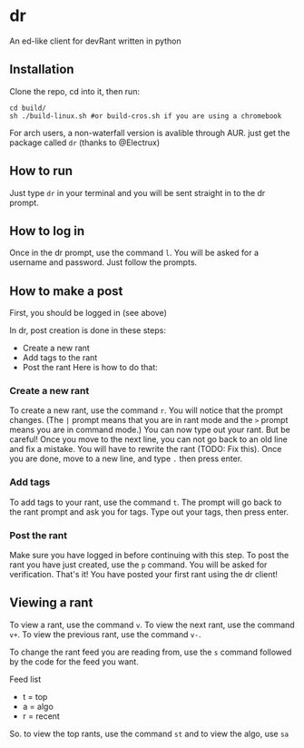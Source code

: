 # dr
An ed-like client for devRant written in python

## Installation
Clone the repo, cd into it, then run:
```
cd build/
sh ./build-linux.sh #or build-cros.sh if you are using a chromebook
```
For arch users, a non-waterfall version is avalible through AUR. just get the package called `dr` (thanks to @Electrux)
## How to run
Just type `dr` in your terminal and you will be sent straight in to the dr prompt.

## How to log in
Once in the dr prompt, use the command `l`. You will be asked for a username and password. Just follow the prompts.

## How to make a post
First, you should be logged in (see above)

In dr, post creation is done in these steps:
 - Create a new rant
 - Add tags to the rant
 - Post the rant
Here is how to do that:

### Create a new rant
To create a new rant, use the command `r`. You will notice that the prompt changes. (The `|` prompt means that you are in rant mode and the `>` prompt means you are in command mode.) You can now type out your rant. But be careful! Once you move to the next line, you can not go back to an old line and fix a mistake. You will have to rewrite the rant (TODO: Fix this). Once you are done, move to a new line, and type `.` then press enter.

### Add tags
To add tags to your rant, use the command `t`. The prompt will go back to the rant prompt and ask you for tags. Type out your tags, then press enter.

### Post the rant
Make sure you have logged in before continuing with this step.
To post the rant you have just created, use the `p` command. You will be asked for verification. That's it! You have posted your first rant using the dr client!

## Viewing a rant
To view a rant, use the command `v`. To view the next rant, use the command `v+`. To view the previous rant, use the command `v-`.

To change the rant feed you are reading from, use the `s` command followed by the code for the feed you want.

Feed list
 - t = top
 - a = algo
 - r = recent

So. to view the top rants, use the command `st` and to view the algo, use `sa`
